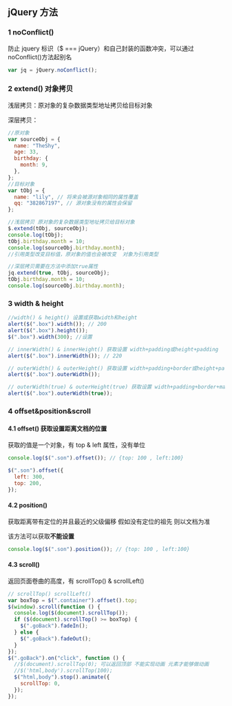 ## jQuery 方法

### 1 noConflict()

防止 jquery 标识（$ === jQuery）和自己封装的函数冲突，可以通过 noConflict()方法起别名

```javascript
var jq = jQuery.noConflict();
```

### 2 extend() 对象拷贝

浅层拷贝：原对象的复杂数据类型地址拷贝给目标对象

深层拷贝：

```javascript
//原对象
var sourceObj = {
  name: "TheShy",
  age: 33,
  birthday: {
    month: 9,
  },
};
//目标对象
var tObj = {
  name: "lily", // 将来会被源对象相同的属性覆盖
  qq: "382867197", // 源对象没有的属性会保留
};

//浅层拷贝 原对象的复杂数据类型地址拷贝给目标对象
$.extend(tObj, sourceObj);
console.log(tObj);
tObj.birthday.month = 10;
console.log(sourceObj.birthday.month);
//引用类型改变目标值，原对象的值也会被改变  对象为引用类型

//深层拷贝需要在方法中添加true属性
jq.extend(true, tObj, sourceObj);
tObj.birthday.month = 10;
console.log(sourceObj.birthday.month);
```

### 3 width & height

```javascript
//width() & height() 设置或获取width和height
alert($(".box").width()); // 200
alert($(".box").height());
$(".box").width(300); //设置

// innerWidth() & innerHeight() 获取设置 width+padding或height+padding
alert($(".box").innerWidth()); // 220

// outerWidth() & outerHeight() 获取设置 width+padding+border或height+padding+border
alert($(".box").outerWidth());

// outerWidth(true) & outerHeight(true) 获取设置 width+padding+border+margin或height+padding+border+margin
alert($(".box").outerWidth(true));
```

### 4 offset&position&scroll

#### 4.1 offset() 获取设置距离文档的位置

获取的值是一个对象，有 top & left 属性，没有单位

```javascript
console.log($(".son").offset()); // {top: 100 , left:100}

$(".son").offset({
  left: 300,
  top: 200,
});
```

#### 4.2 position()

获取距离带有定位的并且最近的父级偏移 假如没有定位的祖先 则以文档为准

该方法可以获取**不能设置**

```javascript
console.log($(".son").position()); // {top: 100 , left:100}
```

#### 4.3 scroll()

返回页面卷曲的高度，有 scrollTop() & scrollLeft()

```javascript
// scrollTop() scrollLeft()
var boxTop = $(".container").offset().top;
$(window).scroll(function () {
  console.log($(document).scrollTop());
  if ($(document).scrollTop() >= boxTop) {
    $(".goBack").fadeIn();
  } else {
    $(".goBack").fadeOut();
  }
});
$(".goBack").on("click", function () {
  //$(document).scrollTop(0); 可以返回顶部 不能实现动画 元素才能够做动画
  //$('html,body').scrollTop(100);
  $("html,body").stop().animate({
    scrollTop: 0,
  });
});
```
